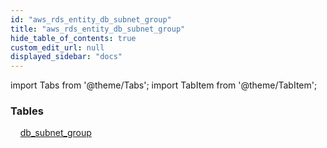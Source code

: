 ```yaml
---
id: "aws_rds_entity_db_subnet_group"
title: "aws_rds_entity_db_subnet_group"
hide_table_of_contents: true
custom_edit_url: null
displayed_sidebar: "docs"
---
```


import Tabs from '@theme/Tabs';
import TabItem from '@theme/TabItem';

<Tabs queryString="view">
  <TabItem value="components" label="Components" default>

### Tables

    [db_subnet_group](../../aws/tables/aws_rds_entity_db_subnet_group.DBSubnetGroup)

</TabItem>
  <TabItem value="code-examples" label="Code examples">

</TabItem>
</Tabs>
